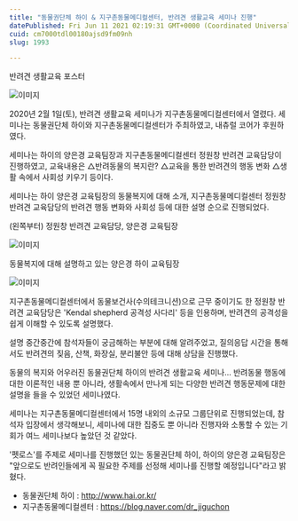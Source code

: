 ```yaml
---
title: "동물권단체 하이 & 지구촌동물메디컬센터, 반려견 생활교육 세미나 진행"
datePublished: Fri Jun 11 2021 02:19:31 GMT+0000 (Coordinated Universal Time)
cuid: cm7000tdl00180ajsd9fm09nh
slug: 1993

---
```



반려견 생활교육 포스터

![이미지](https://cdn.hashnode.com/res/hashnode/image/upload/v1739249114901/7fef5d2d-01ec-46ba-8f32-013d60d6a146.jpeg)

2020년 2월 1일(토), 반려견 생활교육 세미나가 지구촌동물메디컬센터에서 열렸다. 세미나는 동물권단체 하이와 지구촌동물메디컬센터가 주최하였고, 내츄럴 코어가 후원하였다.

세미나는 하이의 양은경 교육팀장과 지구촌동물메디컬센터 정원창 반려견 교육담당이 진행하였고, 교육내용은 △반려동물의 복지란? △교육을 통한 반려견의 행동 변화 △생활 속에서 사회성 키우기 등이다.

세미나는 하이 양은경 교육팀장의 동물복지에 대해 소개, 지구촌동물메디컬센터 정원창 반려견 교육담당의 반려견 행동 변화와 사회성 등에 대한 설명 순으로 진행되었다.

(왼쪽부터) 정원창 반려견 교육담당, 양은경 교육팀장

![이미지](https://cdn.hashnode.com/res/hashnode/image/upload/v1739249117475/8071ddbe-aadd-4612-9769-be2845b92487.png)

동물복지에 대해 설명하고 있는 양은경 하이 교육팀장

![이미지](https://cdn.hashnode.com/res/hashnode/image/upload/v1739249119484/650f33a1-3af8-4baa-8893-53d580c0a793.jpeg)

지구촌동물메디컬센터에서 동물보건사(수의테크니션)으로 근무 중이기도 한 정원창 반려견 교육담당은 'Kendal shepherd 공격성 사다리' 등을 인용하며, 반려견의 공격성을 쉽게 이해할 수 있도록 설명했다.

설명 중간중간에 참석자들이 궁금해하는 부분에 대해 알려주었고, 질의응답 시간을 통해서도 반려견의 짖음, 산책, 화장실, 분리불안 등에 대해 상담을 진행했다.

동물의 복지와 어우러진 동물권단체 하이의 반려견 생활교육 세미나… 반려동물 행동에 대한 이론적인 내용 뿐 아니라, 생활속에서 만나게 되는 다양한 반려견 행동문제에 대한 설명을 들을 수 있었던 세미나였다.

세미나는 지구촌동물메디컬센터에서 15명 내외의 소규모 그룹단위로 진행되었는데, 참석자 입장에서 생각해보니, 세미나에 대한 집중도 뿐 아니라 진행자와 소통할 수 있는 기회가 여느 세미나보다 높았던 것 같았다.

'펫로스'를 주제로 세미나를 진행했던 있는 동물권단체 하이, 하이의 양은경 교육팀장은 "앞으로도 반려인들에게 꼭 필요한 주제를 선정해 세미나를 진행할 예정입니다"라고 밝혔다.

- 동물권단체 하이 : http://www.hai.or.kr/
- 지구촌동물메디컬센터 : https://blog.naver.com/dr_jiguchon